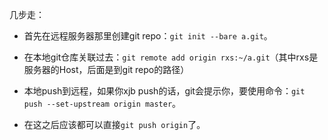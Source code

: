 几步走：

- 首先在远程服务器那里创建git repo：`git init --bare a.git`。

- 在本地git仓库关联过去：`git remote add origin rxs:~/a.git`（其中rxs是服务器的Host，后面是到git repo的路径）

- 本地push到远程，如果你xjb push的话，git会提示你，要使用命令：`git push --set-upstream origin master`。

- 在这之后应该都可以直接`git push origin`了。
